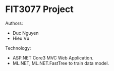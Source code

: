 # FIT3077 Project

Authors:
* Duc Nguyen
* Hieu Vu

Technology:
* ASP.NET Core3 MVC Web Application.
* ML.NET, ML.NET.FastTree to train data model.
